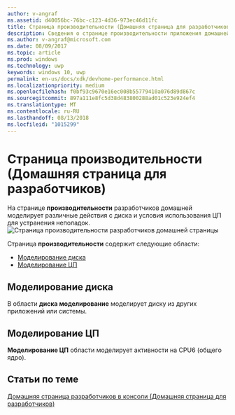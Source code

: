 ```yaml
---
author: v-angraf
ms.assetid: d40056bc-76bc-c123-4d36-973ec46d11fc
title: Страница производительности (Домашняя страница для разработчиков)
description: Сведения о странице производительности приложения домашней Центр разработчиков для одного Xbox.
ms.author: v-angraf@microsoft.com
ms.date: 08/09/2017
ms.topic: article
ms.prod: windows
ms.technology: uwp
keywords: windows 10, uwp
permalink: en-us/docs/xdk/devhome-performance.html
ms.localizationpriority: medium
ms.openlocfilehash: f0bf93c9670e16ec008b55779410a076d89d867c
ms.sourcegitcommit: 897a111e8fc5d38d483800288ad01c523e924ef4
ms.translationtype: MT
ms.contentlocale: ru-RU
ms.lasthandoff: 08/13/2018
ms.locfileid: "1015299"
---
```

# <a name="performance-page-dev-home"></a>Страница производительности (Домашняя страница для разработчиков)
   
  
На странице **производительности** разработчиков домашней моделирует различные действия с диска и условия использования ЦП для устранения неполадок.   
 ![Страница производительности разработчиков домашней страницы](images/devhome_performance.png)   
  
Страница **производительности** содержит следующие области:   
 
   *  [Моделирование диска](#ID4EEB)  
   *  [Моделирование ЦП](#ID4EOB)  

 
<a id="ID4EEB"></a>

   

## <a name="disk-simulation"></a>Моделирование диска  
   
  
В области **диска моделирование** моделирует диску из других приложений или системы.   
  
<a id="ID4EOB"></a>

   

## <a name="cpu-simulation"></a>Моделирование ЦП  
   
  
**Моделирование ЦП** области моделирует активности на CPU6 (общего ядро).   
  
<a id="ID4EYB"></a>

   

## <a name="see-also"></a>Статьи по теме  
 [Домашняя страница разработчиков в консоли (Домашняя страница для разработчиков)](dev-home.md)

  